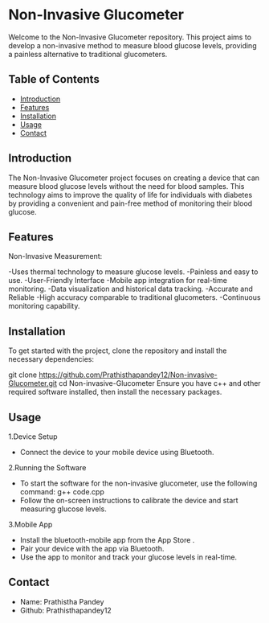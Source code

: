 # Non-Invasive Glucometer
Welcome to the Non-Invasive Glucometer repository. This project aims to develop a non-invasive method to measure blood glucose levels, providing a painless alternative to traditional glucometers.

## Table of Contents
- [Introduction](#introduction)
- [Features](#features)
- [Installation](#installation)
- [Usage](#usage)
- [Contact](#contact)


## Introduction
The Non-Invasive Glucometer project focuses on creating a device that can measure blood glucose levels without the need for blood samples. This technology aims to improve the quality of life for individuals with diabetes by providing a convenient and pain-free method of monitoring their blood glucose.

## Features
Non-Invasive Measurement:

-Uses thermal technology to measure glucose levels.
-Painless and easy to use.
-User-Friendly Interface
-Mobile app integration for real-time monitoring.
-Data visualization and historical data tracking.
-Accurate and Reliable
-High accuracy comparable to traditional glucometers.
-Continuous monitoring capability.

## Installation
To get started with the project, clone the repository and install the necessary dependencies:

git clone https://github.com/Prathisthapandey12/Non-invasive-Glucometer.git
cd Non-invasive-Glucometer
Ensure you have c++ and other required software installed, then install the necessary packages.

## Usage

1.Device Setup
 - Connect the device to your mobile device using Bluetooth.

2.Running the Software
 - To start the software for the non-invasive glucometer, use the following command:
   g++ code.cpp
 - Follow the on-screen instructions to calibrate the device and start measuring glucose levels.

3.Mobile App
 - Install the bluetooth-mobile app from the App Store .
 - Pair your device with the app via Bluetooth.
 - Use the app to monitor and track your glucose levels in real-time.

## Contact
 - Name: Prathistha Pandey
 - Github: Prathisthapandey12

